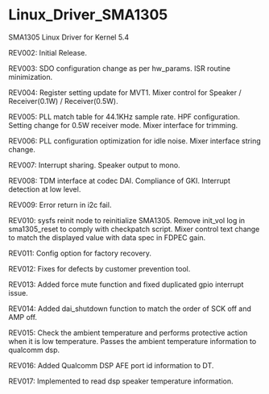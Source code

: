 # Linux_Driver_SMA1305
SMA1305 Linux Driver for Kernel 5.4

REV002: Initial Release.

REV003: SDO configuration change as per hw_params.
		ISR routine minimization.

REV004: Register setting update for MVT1.
		Mixer control for Speaker / Receiver(0.1W) / Receiver(0.5W).

REV005: PLL match table for 44.1KHz sample rate.
		HPF configuration.
		Setting change for 0.5W receiver mode.
		Mixer interface for trimming.

REV006: PLL configuration optimization for idle noise.
		Mixer interface string change.

REV007: Interrupt sharing.
		Speaker output to mono.
		
REV008: TDM interface at codec DAI.
		Compliance of GKI.
		Interrupt detection at low level.

REV009: Error return in i2c fail.

REV010: sysfs reinit node to reinitialize SMA1305.
		Remove init_vol log in sma1305_reset to comply with checkpatch script.
		Mixer control text change to match the displayed value with data spec in FDPEC gain.

REV011: Config option for factory recovery.

REV012: Fixes for defects by customer prevention tool.

REV013: Added force mute function and fixed duplicated gpio interrupt issue.

REV014: Added dai_shutdown function to match the order of SCK off and AMP off.

REV015: Check the ambient temperature and performs protective action when it is low temperature.
		Passes the ambient temperature information to qualcomm dsp.

REV016: Added Qualcomm DSP AFE port id information to DT.

REV017: Implemented to read dsp speaker temperature information.